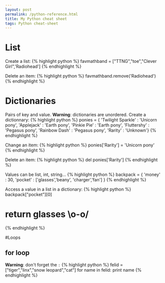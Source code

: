 ```yaml
---
layout: post
permalink: /python-reference.html
title: My Python cheat sheet
tags: Python cheat-sheet
---
```


# List
Create a list:
{% highlight python %}
favmathband = ["TTNG","toe","Clever Girl",'Radiohead']
{% endhighlight %}

Delete an item:
{% highlight python %}
favmathband.remove('Radiohead')
{% endhighlight %}

# Dictionaries
Pairs of key and value. **Warning**: dictionaries are unordered.
Create a dictionnary:
{% highlight python %}
ponies = { 'Twilight Sparkle' : 'Unicorn pony',
'Applejack' : 'Earth pony',
'Pinkie Pie' : 'Earth pony',
'Fluttershy' : 'Pegasus pony',
'Rainbow Dash' : 'Pegasus pony',
'Rarity' : 'Unknown'}
{% endhighlight %}

Change an item:
{% highlight python %}
ponies['Rarity'] = 'Unicorn pony'
{% endhighlight %}

Delete an item:
{% highlight python %}
del ponies['Rarity']
{% endhighlight %}

Values can be list, int, string...
{% highlight python %}
backpack = {
    'money' : 30,
    'pocket' : ['glasses','beany', 'charger','fan']
}
{% endhighlight %}

Access a value in a list in a dictionary:
{% highlight python %}
backpack["pocket"][0]
# return glasses \o-o/
{% endhighlight %}


#Loops
## for loop
**Warning**: don't forget the `:`
{% highlight python %}
felid = ["tiger","linx","snow leopard","cat"]
for name in felid:
    print name
{% endhighlight %}

